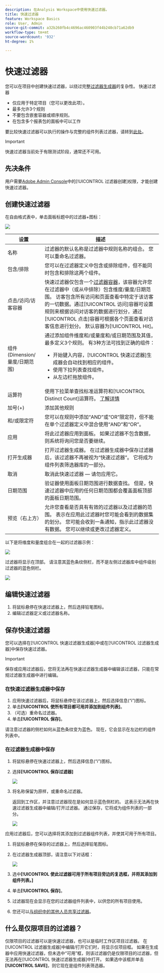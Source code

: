 ```yaml
---
description: 在Analysis Workspace中使用快速过滤器。
title: 快速过滤器
feature: Workspace Basics
role: User, Admin
source-git-commit: a32b260fb4c4696ac460903f44b240cb71a62db9
workflow-type: tm+mt
source-wordcount: '932'
ht-degree: 1%

---
```



# 快速过滤器

您可以在项目中创建快速过滤器，以绕过完整[过滤器生成器](/help/components/filters/create-filters.md)的复杂性。 快速过滤器

* 仅应用于特定项目（您可以更改此项）。
* 最多允许3个规则
* 不要包含嵌套容器或顺序规则。
* 在包含多个报表包的面板中可以工作

要比较快速过滤器可以执行的操作与完整的组件列表过滤器，请转到[此处](/help/components/filters/filters-overview.md)。

>[!IMPORTANT]
> 快速过滤器当前处于有限测试阶段，通常还不可用。

## 先决条件

用户需要[Adobe Admin Console](https://experienceleague.adobe.com/docs/analytics/admin/admin-console/permissions/summary-tables.html?lang=en#analytics-tools)中的[!UICONTROL 过滤器创建]权限，才能创建快速过滤器。

## 创建快速过滤器

在自由格式表中，单击面板标题中的过滤器+图标：

![](assets/quick-seg1.png)

| 设置 | 描述 |
| --- | --- |
| 名称 | 过滤器的默认名称是过滤器中规则名称的组合。 您可以重命名过滤器。 |
| 包含/排除 | 您可以在过滤器定义中包含或排除组件，但不能同时包含和排除这两个组件。 |
| 点击/访问/访客容器 | 快速过滤器仅包含一个[过滤器容器](https://experienceleague.adobe.com/docs/analytics/components/segmentation/seg-overview.html?lang=en#section_AF2A28BE92474DB386AE85743C71B2D6)，该容器允许您在过滤器中（或从中排除）包含维度/量度/日期范围。  访客包含所有访问和页面查看中特定于该访客的一切数据。通过[!UICONTROL 访问]容器可设置规则来根据访问对访客的数据进行划分，通过[!UICONTROL 点击]容器可根据各个页面查看对访客信息进行划分。 默认容器为[!UICONTROL Hit]。 |
| 组件(Dimension/量度/日期范围) | 通过添加组件维度和/或量度和/或日期范围及其值，最多定义3个规则。 有3种方法可找到正确的组件：<ul><li>开始键入内容，[!UICONTROL 快速过滤器]生成器会自动找到相应的组件。</li><li>使用下拉列表查找组件。</li><li>从左边栏拖放组件。</li></ul> |
| 运算符 | 使用下拉菜单查找标准运算符和[!UICONTROL Distinct Count]运算符。 [了解详情](https://experienceleague.adobe.com/docs/analytics/components/filteration/segment-reference/seg-operators.html?lang=en) |
| 加号(+) | 添加其他规则 |
| 和/或限定符 | 您可以在规则中添加“AND”或“OR”限定符，但不能在单个过滤器定义中混合使用“AND”和“OR”。 |
| 应用 | 将此过滤器应用到面板。 如果过滤器不包含数据，则系统将询问您是否要继续。 |
| 打开生成器 | 打开过滤器生成器。 在过滤器生成器中保存过滤器后，该过滤器不再被视为“快速过滤器”。 它将成为组件列表筛选器库的一部分。 |
| 取消 | 取消此快速过滤器 — 请勿应用它。 |
| 日期范围 | 验证器使用面板日期范围进行数据查找。 但是，快速过滤器中应用的任何日期范围都会覆盖面板顶部的面板日期范围。 |
| 预览（右上方） | 允许您查看是否具有有效的过滤器以及过滤器的范围。 表示在应用此过滤器时您可能会看到的数据集的划分。 您可能会收到一条通知，指示此过滤器没有数据。 您可以继续或更改过滤器定义。 |

以下是将维度和量度组合在一起的过滤器示例：

![](assets/quick-seg2.png)

过滤器将显示在顶部。 请注意其蓝色条纹侧栏，而不是左侧过滤器库中组件级别过滤器的蓝色侧栏。

![](assets/quick-seg3.png)

## 编辑快速过滤器

1. 将鼠标悬停在快速过滤器上，然后选择铅笔图标。
1. 编辑过滤器定义或过滤器名称。

## 保存快速过滤器

您可以选择在[!UICONTROL 快速过滤器生成器]中或在[!UICONTROL 过滤器生成器]中保存快速过滤器。

>[!IMPORTANT]
>保存或应用过滤器后，您将无法再在快速过滤器生成器中编辑该过滤器，只能在常规过滤器生成器中进行编辑。

### 在快速过滤器生成器中保存

1. 应用快速过滤器后，将鼠标悬停在该过滤器上，然后选择信息(“i”)图标。
1. 单击&#x200B;**[!UICONTROL 使所有项目都可用并添加到组件列表]**。
1. （可选）重命名过滤器。
1. 单击&#x200B;**[!UICONTROL 保存]**。

请注意过滤器的侧栏如何从蓝色条纹变为蓝色。 现在，它会显示在左边栏的组件列表中。

### 在过滤器生成器中保存

1. 将鼠标悬停在快速过滤器上，然后选择信息(“i”)图标。
1. 选择&#x200B;**[!UICONTROL 保存过滤器]**

   ![](assets/save-quick-seg.png)

1. 将名称保留为原样，或重命名过滤器。

   返回到工作区，并注意过滤器现在是如何显示蓝色侧栏的。 这表示无法再在快速过滤器生成器中编辑/打开过滤器。 通过保存，它将成为组件列表的一部分。

   ![](assets/quick-seg4.png)

应用过滤器后，您可以选择将其添加到过滤器组件列表，并使其可用于所有项目。

1. 将鼠标悬停在保存的过滤器上，然后选择铅笔图标。

1. 在过滤器生成器顶部，请注意以下对话框：

   ![](assets/project-only.png)

1. 选中&#x200B;**[!UICONTROL 使此过滤器可用于所有项目旁边的复选框，并将其添加到组件列表。]**
1. 单击&#x200B;**[!UICONTROL 保存]**。
1. 过滤器现在会显示在您的过滤器组件列表中，以供您的所有项目使用。
1. 您还可以[与组织中的其他人员共享过滤器](/help/components/filters/manage-filters.md)。

## 什么是仅限项目的过滤器？

仅限项目的过滤器可以是快速过滤器，也可以是临时工作区项目过滤器。 在[!UICONTROL 过滤器生成器]中编辑/打开它们时，将显示仅项目框。 如果在生成器中应用快速过滤器，但未选中“可用”框，则该过滤器仍是仅限项目的过滤器，但无法再在[!UICONTROL 快速过滤器生成器]中打开。 如果选中该框并单击&#x200B;**[!UICONTROL SAVE]**，则它现在是组件列表筛选器。